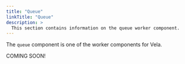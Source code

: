 ```yaml
---
title: "Queue"
linkTitle: "Queue"
description: >
  This section contains information on the queue worker component.
---
```


The `queue` component is one of the worker components for Vela.

COMING SOON!
